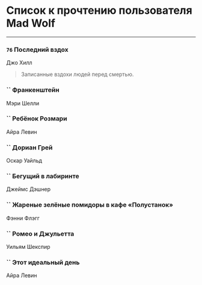 # Список к прочтению пользователя Mad Wolf
---

### `76` Последний вздох
Джо Хилл
> Записанные вздохи людей перед смертью.

### `` Франкенштейн
Мэри Шелли

### `` Ребёнок Розмари
Айра Левин

### `` Дориан Грей
Оскар Уайльд

### `` Бегущий в лабиринте
Джеймс Дэшнер

### `` Жареные зелёные помидоры в кафе «Полустанок»
Фэнни Флэгг

### `` Ромео и Джульетта
Уильям Шекспир

### `` Этот идеальный день
Айра Левин

